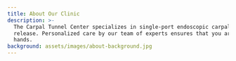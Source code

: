 ```yaml
---
title: About Our Clinic
description: >-
  The Carpal Tunnel Center specializes in single-port endoscopic carpal tunnel
  release. Personalized care by our team of experts ensures that you are in good
  hands. 
background: assets/images/about-background.jpg
---
```


